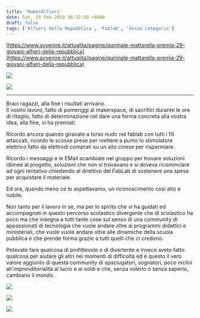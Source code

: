 ```yaml
---
title: 'MakerAlfieri'
date: Sat, 23 Feb 2019 16:32:59 +0000
draft: false
tags: ['Alfieri della Repubblica', 'Fablab', 'Senza categoria']
---
```


[https://www.avvenire.it/attualita/pagine/quirinale-mattarella-premia-29-giovani-alfieri-della-repubblica](https://www.avvenire.it/attualita/pagine/quirinale-mattarella-premia-29-giovani-alfieri-della-repubblica)

![](https://fablabromagna.org/wp-content/uploads/2019/02/image-2.png)

![](https://fablabromagna.org/wp-content/uploads/2019/02/image.png)

* * *

Bravi ragazzi, alla fine i risultati arrivano.  
Il vostro lavoro, fatto di pomeriggi al makerspace, di sacrifici durante le ore di ritaglio, fatto di determinazione nel dare una forma concreta alla vostra idea, alla fine, vi ha premiati.

Ricordo ancora quando giravate a torso nudo nel fablab con tutti i fili attaccati, ricordo le scosse prese per mettere a punto lo stimolatore elettrico fatto da elettrodi comprati su un sito cinese per risparmiare.

Ricordo i messaggi e le EMail scambiate nel gruppo per trovare soluzioni idonee al progetto, soluzioni che non si trovavano e si doveva ricominciare ad ogni tentativo chiedendo al direttivo del FabLab di sostenere una spesa per acquistare il materiale.

Ed ora, quando meno ce lo aspettavamo, un riconoscimento così alto e nobile.

Non tanto per il lavoro in se, ma per lo spirito che vi ha guidati ed accompagnati in questo percorso scolastico divergente che di scolastico ha poco ma che insegna a tutti tante cose sul senso di una community di appassionati di tecnologia che vuole andare oltre ai programmi didattici e ministeriali, che vuole vuole andare oltre alle dinamiche della scuola pubblica e che prende forma grazie a tutti quelli che ci credono.

Potevate fare qualcosa di profittevole o di divertente e invece avete fatto qualcosa per aiutare gli altri nei momenti di difficoltà ed è questo il vero valore aggiunto di questa community di spaciugatori, sognatori, poco inclini all'imprenditorialità al lucro e ai soldi e che, senza volerlo o senza saperlo, cambiano il mondo.

![](https://fablabromagna.org/wp-content/uploads/2019/02/IMG1-1024x471.jpg)

![](https://fablabromagna.org/wp-content/uploads/2019/02/IMG2.jpg)

![](https://fablabromagna.org/wp-content/uploads/2019/02/IMG3.jpg)